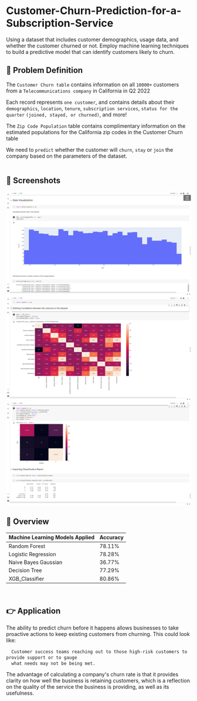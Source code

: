 # Customer-Churn-Prediction-for-a-Subscription-Service
Using a dataset that includes customer demographics, usage data, and whether the customer churned or not. Employ machine learning techniques to build a predictive model that can identify customers likely to churn.





## 📌 Problem Definition
The `Customer Churn table` contains information on all `10000+` customers from a `Telecommunications company` in California in Q2 2022

Each record represents `one customer`, and contains details about their `demographics`, `location`, `tenure`, `subscription services`, `status for the quarter` `(joined, stayed, or churned)`, and more!

The `Zip Code Population` table contains complimentary information on the estimated populations for the California zip codes in the Customer Churn table

We need to `predict` whether the customer will `churn`, `stay` or `join` the company based on the parameters of the dataset.
<br><br>

## 👀 Screenshots

<img src = "/Images/2.png">
<img src = "/Images/3.png">
<img src = "/Images/4.png">



## 📓 Overview

| Machine Learning Models Applied            | Accuracy |
| ----------------- | ------------------------------------------------------------------ |
| Random Forest | 78.11% |
| Logistic Regression | 78.28% |
| Naive Bayes Gaussian | 36.77% |
| Decision Tree | 77.29% |
| XGB_Classifier | 80.86% |

<br>

## 👉 Application

The ability to predict churn before it happens allows businesses to take proactive actions to keep existing customers from churning. This could look like: 
```
  Customer success teams reaching out to those high-risk customers to provide support or to gauge 
  what needs may not be being met.
```

The advantage of calculating a company's churn rate is that it provides clarity on how well the business is retaining customers, which is a reflection on the quality of the service the business is providing, as well as its usefulness.

<br>



<br>



<br />

<br />
</p>
</p> 
